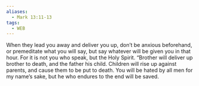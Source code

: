 ```yaml
---
aliases:
  - Mark 13:11-13
tags:
  - WEB
---
```

When they lead you away and deliver you up, don’t be anxious beforehand, or premeditate what you will say, but say whatever will be given you in that hour. For it is not you who speak, but the Holy Spirit. “Brother will deliver up brother to death, and the father his child. Children will rise up against parents, and cause them to be put to death. You will be hated by all men for my name’s sake, but he who endures to the end will be saved.